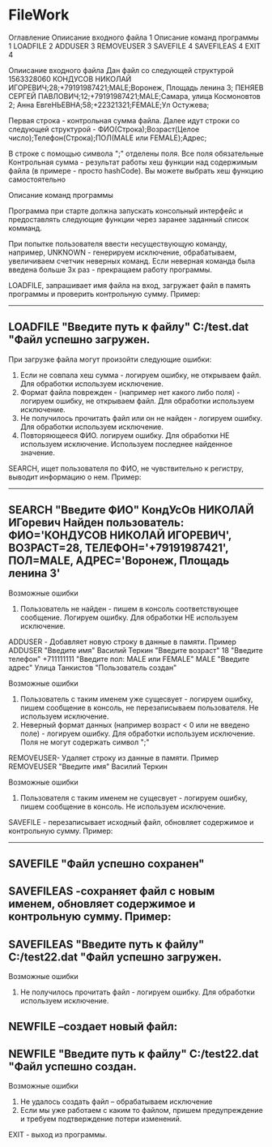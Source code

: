 # FileWork
Оглавление
Опиисание входного файла	1
Описание команд программы	1
LOADFILE	2
ADDUSER	3
REMOVEUSER	3
SAVEFILE	4
SAVEFILEAS	4
EXIT	4

Опиисание входного файла
Дан файл со следующей структурой
1563328060
КОНДУСОВ НИКОЛАЙ ИГОРЕВИЧ;28;+79191987421;MALE;Воронеж, Площадь ленина 3;
ПЕНЯЕВ СЕРГЕЙ ПАВЛОВИЧ;12;+79191987421;MALE;Самара, улица Космоновтов 2;
Анна ЕвгеНЬЕВНА;58;+22321321;FEMALE;Ул Остужева;

Первая строка - контрольная сумма файла.
Далее идут строки со следующей структурой - 
ФИО(Строка);Возраст(Целое число);Телефон(Строка);ПОЛ(MALE или FEMALE);Адрес;

В строке с помощью символа ";" отделены поля. Все поля обязательные
Контрольная сумма - результат работы хеш функции над содержимым файла (в примере - просто hashCode). Вы можете выбрать хеш функцию самостоятельно

Описание команд программы

Программа при старте должна запускать консольный интерфейс и предоставлять следующие функции через заранее заданный список комманд.

При попытке пользователя ввести несуществующую команду, например, UNKNOWN - генерируем исключение, обрабатываем, увеличиваем счетчик неверных команд.
Если неверная команда была введена больше 3х раз - прекращаем работу программы.

LOADFILE, запрашивает имя файла на вход, загружает файл в память программы и проверить контрольную сумму. Пример:

------------------------
LOADFILE
"Введите путь к файлу"
C:/test.dat
"Файл успешно загружен.
------------------------

При загрузке файла могут произойти следующие ошибки:

1) Если не совпала хеш сумма - логируем ошибку, не открываем файл. Для обработки используем исключение.
2) Формат файла поврежден - (например нет какого либо поля) - логируем ошибку, не открываем файл.  Для обработки используем исключение.
3) Не получилось прочитать файл или он не найден - логируем ошибку.  Для обработки используем исключение.
4) Повторяющееся ФИО. логируем ошибку. Для обработки НЕ используем исключение. Используем последнее найденное значение.

SEARCH, ищет пользователя по ФИО, не чувствительно к регистру, выводит информацию о нем. Пример:

-----------------------------------------------------------------------------------------------------------------------------
SEARCH
"Введите ФИО"
КондУсОв НИКОЛАЙ ИГоревич
Найден пользователь:
ФИО='КОНДУСОВ НИКОЛАЙ ИГОРЕВИЧ', ВОЗРАСТ=28, ТЕЛЕФОН='+79191987421', ПОЛ=MALE, АДРЕС='Воронеж, Площадь ленина 3'
-----------------------------------------------------------------------------------------------------------------------------

Возможные ошибки
1) Пользователь не найден - пишем в консоль соответствующее сообщение. Логируем ошибку.  Для обработки НЕ используем исключение.

ADDUSER - Добавляет новую строку в данные в памяти. Пример
ADDUSER
"Введите имя"
Василий Теркин
"Введите возраст"
18
"Введите телефон"
+711111111
"Введите пол: MALE или FEMALE"
MALE
"Введите адрес"
Улица Танкистов
"Пользователь создан"

Возможные ошибки
1) Пользователь с таким именем уже сущесвует - логируем ошибку, пишем сообщение в консоль, не перезаписываем пользователя. Не используем исключение.
2) Неверный формат данных (например возраст < 0 или не введено поле) - логируем ошибку. Для обработки используем исключение. Поля не могут содержать символ ";"


REMOVEUSER- Удаляет строку из данные в памяти. Пример
REMOVEUSER
"Введите имя"
Василий Теркин

Возможные ошибки
1) Пользователя с таким именем не сущесвует - логируем ошибку, пишем сообщение в консоль. Не используем исключение.


SAVEFILE - перезаписывает исходный файл, обновляет содержимое и контрольную сумму. Пример:


------------------------
SAVEFILE 
"Файл успешно сохранен"
------------------------

SAVEFILEAS -сохраняет файл с новым именем, обновляет содержимое и контрольную сумму. Пример:
------------------------
SAVEFILEAS
"Введите путь к файлу"
C:/test22.dat
"Файл успешно загружен.
------------------------

Возможные ошибки 
1) Не получилось прочитать файл - логируем ошибку.  Для обработки используем исключение.


NEWFILE –создает новый файл:
------------------------
NEWFILE 
"Введите путь к файлу"
C:/test22.dat
"Файл успешно создан.
------------------------

Возможные ошибки 
1)	Не удалось создать файл – обрабатываем исключение
2)	Если мы уже работаем с каким то файлом, пришем предупреждение и требуем подтверждение потери изменений.


EXIT - выход из программы.
